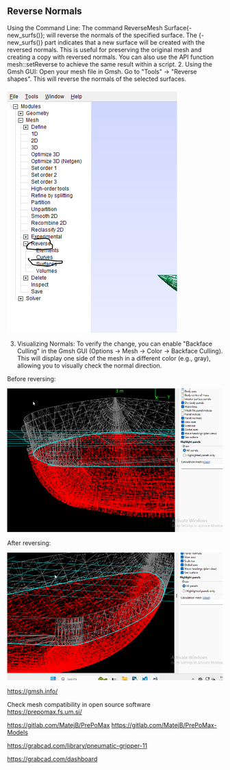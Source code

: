 ## Reverse Normals


Using the Command Line:
The command ReverseMesh Surface{-new_surfs()}; will reverse the normals of the specified surface.
The {-new_surfs()} part indicates that a new surface will be created with the reversed normals. This is useful for preserving the original mesh and creating a copy with reversed normals.
You can also use the API function mesh::setReverse to achieve the same result within a script. 
2. Using the Gmsh GUI:
Open your mesh file in Gmsh.
Go to "Tools" -> "Reverse shapes". This will reverse the normals of the selected surfaces. 

![Reversing normals](image.png)


3. Visualizing Normals:
To verify the change, you can enable "Backface Culling" in the Gmsh GUI (Options -> Mesh -> Color -> Backface Culling).
This will display one side of the mesh in a different color (e.g., gray), allowing you to visually check the normal direction. 


Before reversing:

![alt text](image-1.png)

After reversing:

![alt text](image-2.png)





https://gmsh.info/


Check mesh compatibility in open source software
https://prepomax.fs.um.si/

https://gitlab.com/MatejB/PrePoMax
https://gitlab.com/MatejB/PrePoMax-Models


https://grabcad.com/library/pneumatic-gripper-11

https://grabcad.com/dashboard


